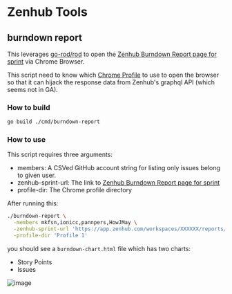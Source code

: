 # Zenhub Tools


## burndown report

This leverages [go-rod/rod](https://github.com/go-rod/rod) to open the 
[Zenhub Burndown Report page for sprint](https://blog.zenhub.com/tracking-sprint-progress-with-scrum-burndown-charts/)
via Chrome Browser. 

This script need to know which [Chrome Profile](https://chromium.googlesource.com/chromium/src/+/HEAD/docs/user_data_dir.md) 
to use to open the browser so that it can hijack the response data from Zenhub's graphql API (which seems not in GA).

### How to build

```bash
go build ./cmd/burndown-report
```

### How to use

This script requires three arguments:

- members: A CSVed GitHub account string for listing only issues belong to given user.
- zenhub-sprint-url: The link to [Zenhub Burndown Report page for sprint](https://blog.zenhub.com/tracking-sprint-progress-with-scrum-burndown-charts/)
- profile-dir: The Chrome profile directory

After running this:

```bash
./burndown-report \
  -members mkfsn,ionicc,pannpers,HowJMay \
  -zenhub-sprint-url 'https://app.zenhub.com/workspaces/XXXXXX/reports/burndown?milestoneId=YYYYYY&entity=sprints' \
  -profile-dir 'Profile 1'
```

you should see a `burndown-chart.html` file which has two charts:

- Story Points
- Issues

![image](https://user-images.githubusercontent.com/667169/123982868-f70d7000-d9f5-11eb-9c80-6b7fcc69ef76.png)
